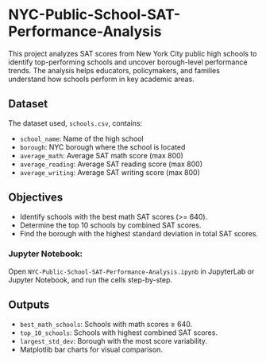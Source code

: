# NYC-Public-School-SAT-Performance-Analysis
This project analyzes SAT scores from New York City public high schools to identify top-performing schools and uncover borough-level performance trends. The analysis helps educators, policymakers, and families understand how schools perform in key academic areas.

## Dataset
The dataset used, `schools.csv`, contains:
- `school_name`: Name of the high school
- `borough`: NYC borough where the school is located
- `average_math`: Average SAT math score (max 800)
- `average_reading`: Average SAT reading score (max 800)
- `average_writing`: Average SAT writing score (max 800)

## Objectives
- Identify schools with the best math SAT scores (>= 640).
- Determine the top 10 schools by combined SAT scores.
- Find the borough with the highest standard deviation in total SAT scores.

### Jupyter Notebook:
Open `NYC-Public-School-SAT-Performance-Analysis.ipynb` in JupyterLab or Jupyter Notebook, and run the cells step-by-step.

## Outputs
- `best_math_schools`: Schools with math scores ≥ 640.
- `top_10_schools`: Schools with highest combined SAT scores.
- `largest_std_dev`: Borough with the most score variability.
- Matplotlib bar charts for visual comparison.

